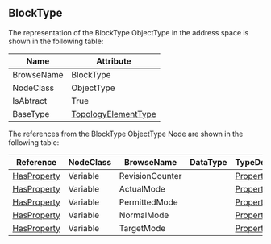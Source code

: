 <!-- objecttype -->
## BlockType
The representation of the BlockType ObjectType in the address space is shown in the following table:  

|Name|Attribute|
|---|---|
|BrowseName|BlockType|
|NodeClass|ObjectType|
|IsAbtract|True|
|BaseType|[TopologyElementType](../../ObjectTypes/TopologyElementType/readme.md)|

The references from the BlockType ObjectType Node are shown in the following table:  

|Reference|NodeClass|BrowseName|DataType|TypeDefinition|ModellingRule|
|---|---|---|---|---|---|
|[HasProperty](../../../Core/Part3/ReferenceTypes/HasProperty/readme.md)|Variable|RevisionCounter||[PropertyType](../../../Core/Part5/VariableTypes/PropertyType/readme.md)|[Optional](../../../Core/Objects/Optional/readme.md)|
|[HasProperty](../../../Core/Part3/ReferenceTypes/HasProperty/readme.md)|Variable|ActualMode||[PropertyType](../../../Core/Part5/VariableTypes/PropertyType/readme.md)|[Optional](../../../Core/Objects/Optional/readme.md)|
|[HasProperty](../../../Core/Part3/ReferenceTypes/HasProperty/readme.md)|Variable|PermittedMode||[PropertyType](../../../Core/Part5/VariableTypes/PropertyType/readme.md)|[Optional](../../../Core/Objects/Optional/readme.md)|
|[HasProperty](../../../Core/Part3/ReferenceTypes/HasProperty/readme.md)|Variable|NormalMode||[PropertyType](../../../Core/Part5/VariableTypes/PropertyType/readme.md)|[Optional](../../../Core/Objects/Optional/readme.md)|
|[HasProperty](../../../Core/Part3/ReferenceTypes/HasProperty/readme.md)|Variable|TargetMode||[PropertyType](../../../Core/Part5/VariableTypes/PropertyType/readme.md)|[Optional](../../../Core/Objects/Optional/readme.md)|

